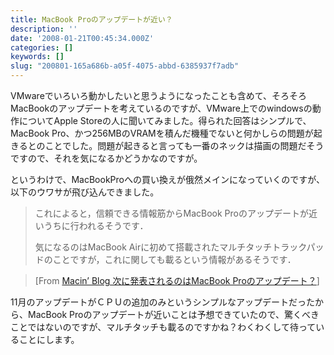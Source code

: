 ```yaml
---
title: MacBook Proのアップデートが近い？
description: ''
date: '2008-01-21T00:45:34.000Z'
categories: []
keywords: []
slug: "200801-165a686b-a05f-4075-abbd-6385937f7adb"
---
```

VMwareでいろいろ動かしたいと思うようになったことも含めて、そろそろMacBookのアップデートを考えているのですが、VMware上でのwindowsの動作についてApple Storeの人に聞いてみました。得られた回答はシンプルで、MacBook Pro、かつ256MBのVRAMを積んだ機種でないと何かしらの問題が起きるとのことでした。問題が起きると言っても一番のネックは描画の問題だそうですので、それを気になるかどうかなのですが。

というわけで、MacBookProへの買い換えが俄然メインになっていくのですが、以下のウワサが飛び込んできました。

> これによると，信頼できる情報筋からMacBook Proのアップデートが近いうちに行われるそうです．  
>   
> 気になるのはMacBook Airに初めて搭載されたマルチタッチトラックパッドのことですが，これに関しても載るという情報があるそうです．

> \[From [Macin’ Blog 次に発表されるのはMacBook Proのアップデート？](http://doubleko.blog18.fc2.com/blog-entry-3459.html)\]

11月のアップデートがＣＰＵの追加のみというシンプルなアップデートだったから、MacBook Proのアップデートが近いことは予想できていたので、驚くべきことではないのですが、マルチタッチも載るのですかね？わくわくして待っていることにします。